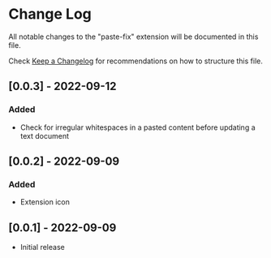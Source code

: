 # Change Log

All notable changes to the "paste-fix" extension will be documented in this file.

Check [Keep a Changelog](http://keepachangelog.com/) for recommendations on how to structure this file.

## [0.0.3] - 2022-09-12

### Added

- Check for irregular whitespaces in a pasted content before updating a text document

## [0.0.2] - 2022-09-09

### Added

- Extension icon

## [0.0.1] - 2022-09-09

- Initial release
